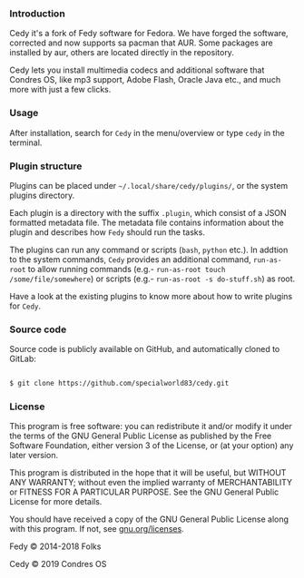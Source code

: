 ### Introduction
Cedy it's a fork of Fedy software for Fedora. We have forged the software, corrected and now supports sa pacman that AUR. Some packages are installed by aur, others are located directly in the repository.

Cedy lets you install multimedia codecs and additional software that Condres OS, like mp3 support, Adobe Flash, Oracle Java etc., and much more with just a few clicks.


### Usage

After installation, search for `Cedy` in the menu/overview or type `cedy` in the terminal.

### Plugin structure

Plugins can be placed under `~/.local/share/cedy/plugins/`, or the system plugins directory.

Each plugin is a directory with the suffix `.plugin`, which consist of a JSON formatted metadata file. The metadata file contains information about the plugin and describes how `Fedy` should run the tasks.

The plugins can run any command or scripts (`bash`, `python` etc.). In addtion to the system commands, `Cedy` provides an additional command, `run-as-root` to allow running commands (e.g.- `run-as-root touch /some/file/somewhere`) or scripts (e.g.- `run-as-root -s do-stuff.sh`) as root.

Have a look at the existing plugins to know more about how to write plugins for `Cedy`.

### Source code

Source code is publicly available on GitHub, and automatically cloned to GitLab:


```sh

$ git clone https://github.com/specialworld83/cedy.git
```


### License

This program is free software: you can redistribute it and/or modify it under
the terms of the GNU General Public License as published by the Free Software
Foundation, either version 3 of the License, or (at your option) any later
version.

This program is distributed in the hope that it will be useful, but WITHOUT ANY
WARRANTY; without even the implied warranty of MERCHANTABILITY or FITNESS FOR A
PARTICULAR PURPOSE. See the GNU General Public License for more details.

You should have received a copy of the GNU General Public License along with
this program.  If not, see [gnu.org/licenses](http://www.gnu.org/licenses/).

Fedy © 2014-2018 Folks 

Cedy © 2019 Condres OS

